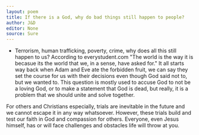 ```yaml
---
layout: poem
title: If there is a God, why do bad things still happen to people?
author: J&D
editor: None
source: Sure
---
```


- Terrorism, human trafficking, poverty, crime, why does all this still happen to us? According to everystudent.com "The world is the way it is becasue its the world that we, in a sense, have asked for." It all starts way back when Adam and Eve ate the forbidden fruit, we can say they set the course for us with their decisions even though God said not to, but we wanted to. This question is mostly used to accuse God to not be a loving God, or to make a statement that God is dead, but really, it is a problem that we should unite and solve together.

For others and Christians especially, trials are inevitable in the future and we cannot escape it in any way whatsoever. However, these trials build and test our faith in God and compassion for others. Everyone, even Jesus himself, has or will face challenges and obstacles life will throw at you.